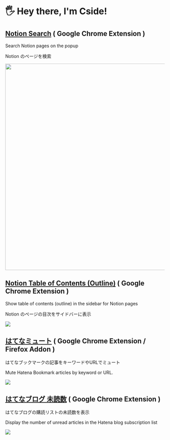 # 🖐️ Hey there, I'm Cside!

## [Notion Search](https://github.com/Cside/chrome-notion-search) ( Google Chrome Extension )

Search Notion pages on the popup

Notion のページを検索

<a href="https://github.com/Cside/notion-search">
  <img src="https://user-images.githubusercontent.com/315510/209901453-03629f48-d7a1-4c4f-aac0-e2b6b8705e26.gif" width="650px" />
</a>

## [Notion Table of Contents (Outline)](https://github.com/Cside/chrome-notion-table-of-contents) ( Google Chrome Extension )

Show table of contents (outline) in the sidebar for Notion pages

Notion のページの目次をサイドバーに表示

<a href="https://github.com/Cside/notion-table-of-contents"><img src="https://lh3.googleusercontent.com/HtP6RM2dPEvJAkRiiGLpojXjum47Z9f3HEW61SLD-5Fmpgq-aTZjKKSRw2xh-pQtxDeQlE9wT5IDtt7O-WfohIV2mg=w640-h400-e365-rj-sc0x00ffffff" /></a>

## [はてなミュート](https://github.com/Cside/hatena-mute) ( Google Chrome Extension / Firefox Addon )

はてなブックマークの記事をキーワードやURLでミュート

Mute Hatena Bookmark articles by keyword or URL.

<a href="https://github.com/Cside/hatena-mute"><img src="https://camo.githubusercontent.com/2763683e8b3c9deea9cf04e6b50fa7351fa61d6f2646b266826dc61c07dd91fe/68747470733a2f2f6c68332e676f6f676c6575736572636f6e74656e742e636f6d2f7947727675467a6c7a57755f5a477138494d51696f384c6863624c5a7738753850777a624954707368566b6c547471525f47716673723964515841735a5a71323764694f6d516567576c2d475078374a58517333314f766846773d773634302d683430302d653336352d726a2d736330783030666666666666" /></a>

## [はてなブログ 未読数](https://github.com/Cside/chrome-hatena-blog-unread-count) ( Google Chrome Extension )

はてなブログの購読リストの未読数を表示

Display the number of unread articles in the Hatena blog subscription list

<a href="https://github.com/Cside/chrome-hatena-blog-unread-count"><img src="https://user-images.githubusercontent.com/315510/220348695-0f3b8612-a5ae-414e-b884-5efafbc211ec.png" /></a>
